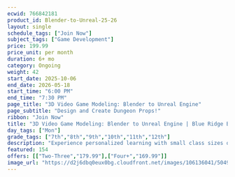 ```yaml
---
ecwid: 766842181
product_id: Blender-to-Unreal-25-26
layout: single
schedule_tags: ["Join Now"]
subject_tags: ["Game Development"]
price: 199.99
price_unit: per month
duration: 6+ mo
category: Ongoing
weight: 42
start_date: 2025-10-06
end_date: 2026-05-18
start_time: "6:00 PM"
end_time: "7:30 PM"
page_title: "3D Video Game Modeling: Blender to Unreal Engine"
page_subtitle: "Design and Create Dungeon Props!"
ribbon: "Join Now"
title: "3D Video Game Modeling: Blender to Unreal Engine | Blue Ridge Boost"
day_tags: ["Mon"]
grade_tags: ["7th","8th","9th","10th","11th","12th"]
description: "Experience personalized learning with small class sizes of 1–4 students, ensuring individual attention and support. New students are paired with additional instructors to help them succeed. Master Blender basics, refine intermediate 3D modeling techniques, and create game-ready assets for Unreal Engine. Complete the course in 6–9 months, or as quickly as 4–6 months with prior experience. Enjoy group discounts of 10% (2–3 members) or 15% (4 members) and finish with a stunning medieval dungeon project!" 
featured: 154
offers: [["Two-Three","179.99"],["Four+","169.99"]]
image_url: "https://d2j6dbq0eux0bg.cloudfront.net/images/106136041/5049135038.png"
---
```

